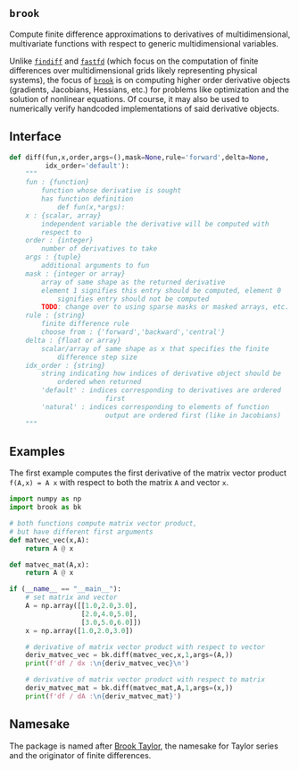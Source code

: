 
## `brook`

Compute finite difference approximations to derivatives of multidimensional, multivariate functions with respect to generic multidimensional variables.

Unlike [`findiff`](https://github.com/maroba/findiff) and [`fastfd`](https://github.com/stefanmeili/FastFD) (which focus on the computation of finite differences over multidimensional grids likely representing physical systems), the focus of [`brook`](https://github.com/ghbrown/brook) is on computing higher order derivative objects (gradients, Jacobians, Hessians, etc.) for problems like optimization and the solution of nonlinear equations.
Of course, it may also be used to numerically verify handcoded implementations of said derivative objects.

## Interface

```python
def diff(fun,x,order,args=(),mask=None,rule='forward',delta=None,
         idx_order='default'):
    """
    fun : {function}
        function whose derivative is sought
        has function definition
            def fun(x,*args):
    x : {scalar, array}
        independent variable the derivative will be computed with
        respect to
    order : {integer}
        number of derivatives to take
    args : {tuple}
        additional arguments to fun
    mask : {integer or array}
        array of same shape as the returned derivative
        element 1 signifies this entry should be computed, element 0
            signifies entry should not be computed
        TODO: change over to using sparse masks or masked arrays, etc.
    rule : {string}
        finite difference rule
        choose from : {'forward','backward','central'}
    delta : {float or array}
        scalar/array of same shape as x that specifies the finite
            difference step size
    idx_order : {string}
        string indicating how indices of derivative object should be
            ordered when returned
        'default' : indices corresponding to derivatives are ordered
                        first
        'natural' : indices corresponding to elements of function
                        output are ordered first (like in Jacobians)
    """
```


## Examples

The first example computes the first derivative of the matrix vector product `f(A,x) = A x` with respect to both the matrix `A` and vector `x`.

```python
import numpy as np
import brook as bk

# both functions compute matrix vector product,
# but have different first arguments
def matvec_vec(x,A):
    return A @ x

def matvec_mat(A,x):
    return A @ x

if (__name__ == "__main__"):
    # set matrix and vector
    A = np.array([[1.0,2.0,3.0],
                  [2.0,4.0,5.0],
                  [3.0,5.0,6.0]])
    x = np.array([1.0,2.0,3.0])

    # derivative of matrix vector product with respect to vector
    deriv_matvec_vec = bk.diff(matvec_vec,x,1,args=(A,))
    print(f'df / dx :\n{deriv_matvec_vec}\n')

    # derivative of matrix vector product with respect to matrix
    deriv_matvec_mat = bk.diff(matvec_mat,A,1,args=(x,))
    print(f'df / dA :\n{deriv_matvec_mat}')
```


## Namesake

The package is named after [Brook Taylor](https://en.wikipedia.org/wiki/Brook_Taylor), the namesake for Taylor series and the originator of finite differences.

